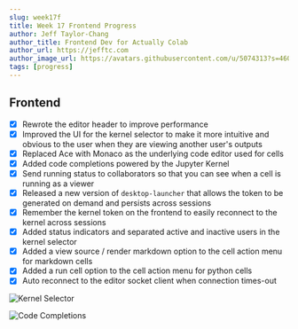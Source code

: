 ```yaml
---
slug: week17f
title: Week 17 Frontend Progress
author: Jeff Taylor-Chang
author_title: Frontend Dev for Actually Colab
author_url: https://jefftc.com
author_image_url: https://avatars.githubusercontent.com/u/5074313?s=460&u=9dc3384482173ab6e158978936d42b440155007e&v=4
tags: [progress]
---
```


## Frontend

- [x] Rewrote the editor header to improve performance
- [x] Improved the UI for the kernel selector to make it more intuitive and obvious to the user when they are viewing another user's outputs
- [x] Replaced Ace with Monaco as the underlying code editor used for cells
- [x] Added code completions powered by the Jupyter Kernel
- [x] Send running status to collaborators so that you can see when a cell is running as a viewer
- [x] Released a new version of `desktop-launcher` that allows the token to be generated on demand and persists across sessions
- [x] Remember the kernel token on the frontend to easily reconnect to the kernel across sessions
- [x] Added status indicators and separated active and inactive users in the kernel selector
- [x] Added a view source / render markdown option to the cell action menu for markdown cells
- [x] Added a run cell option to the cell action menu for python cells
- [x] Auto reconnect to the editor socket client when connection times-out

![Kernel Selector](https://user-images.githubusercontent.com/5074313/118683276-404f8a80-b7cf-11eb-8d6f-07c84b40de9a.png)

![Code Completions](https://user-images.githubusercontent.com/5074313/118683179-29109d00-b7cf-11eb-8c31-7a019664bb24.png)

